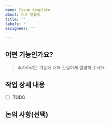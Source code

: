 ```yaml
---
name: Issue template
about: 이슈 템플릿
title: ''
labels: ''
assignees: ''

---
```


## 어떤 기능인가요?

> 추가하려는 기능에 대해 간결하게 설명해 주세요.

## 작업 상세 내용

- [ ] TODO

## 논의 사항(선택)
